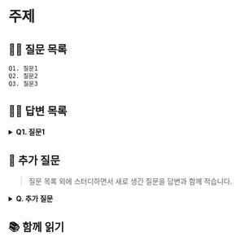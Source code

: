 # 주제

## 💁‍♂️ 질문 목록

```txt
Q1. 질문1
Q2. 질문2
Q3. 질문3
```

## 💁‍♀️ 답변 목록

<details>
<summary><strong>Q1. 질문1</strong></summary>

답변1

</details>

## 💁 추가 질문

> 질문 목록 외에 스터디하면서 새로 생긴 질문을 답변과 함께 적습니다.

<details>
<summary><strong>Q. 추가 질문 </strong></summary>

답변

</details>

## 📚 함께 읽기
